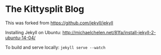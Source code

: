 # The Kittysplit Blog

This was forked from https://github.com/jekyll/jekyll

Installing Jekyll on Ubuntu: http://michaelchelen.net/81fa/install-jekyll-2-ubuntu-14-04/

To build and serve locally: `jekyll serve --watch`